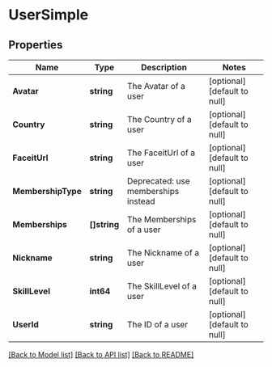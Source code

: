 # UserSimple

## Properties
Name | Type | Description | Notes
------------ | ------------- | ------------- | -------------
**Avatar** | **string** | The Avatar of a user | [optional] [default to null]
**Country** | **string** | The Country of a user | [optional] [default to null]
**FaceitUrl** | **string** | The FaceitUrl of a user | [optional] [default to null]
**MembershipType** | **string** | Deprecated: use memberships instead | [optional] [default to null]
**Memberships** | **[]string** | The Memberships of a user | [optional] [default to null]
**Nickname** | **string** | The Nickname of a user | [optional] [default to null]
**SkillLevel** | **int64** | The SkillLevel of a user | [optional] [default to null]
**UserId** | **string** | The ID of a user | [optional] [default to null]

[[Back to Model list]](../README.md#documentation-for-models) [[Back to API list]](../README.md#documentation-for-api-endpoints) [[Back to README]](../README.md)


